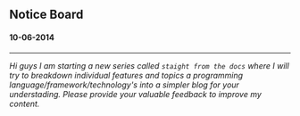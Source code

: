 ## Notice Board

#### 10-06-2014
---
<i>Hi guys I am starting a new series called `staight from the docs` where I will try to breakdown individual features and topics a programming language/framework/technology's into a simpler blog for your understading. Please provide your valuable feedback to improve my content. 
<i>
